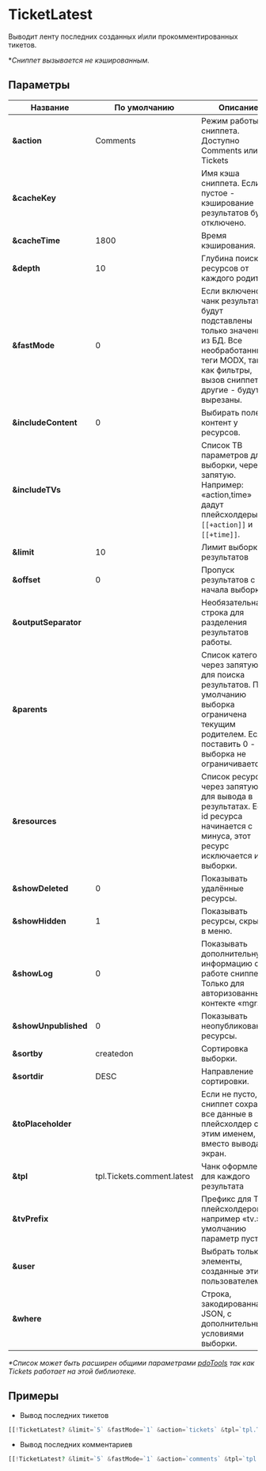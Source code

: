 # TicketLatest

Выводит ленту последних созданных и\\или прокомментированных тикетов.

**Сниппет вызывается не кэшированным.*

## Параметры

| Название             | По умолчанию               | Описание                                                                                                                                                               |
| -------------------- | -------------------------- | ---------------------------------------------------------------------------------------------------------------------------------------------------------------------- |
| **&action**          | Comments                   | Режим работы сниппета. Доступно Comments или Tickets                                                                                                                   |
| **&cacheKey**        |                            | Имя кэша сниппета. Если пустое - кэширование результатов будет отключено.                                                                                              |
| **&cacheTime**       | 1800                       | Время кэширования.                                                                                                                                                     |
| **&depth**           | 10                         | Глубина поиска ресурсов от каждого родителя.                                                                                                                           |
| **&fastMode**        | 0                          | Если включено - в чанк результата будут подставлены только значения из БД. Все необработанные теги MODX, такие как фильтры, вызов сниппетов и другие - будут вырезаны. |
| **&includeContent**  | 0                          | Выбирать поле контент у ресурсов.                                                                                                                                      |
| **&includeTVs**      |                            | Список ТВ параметров для выборки, через запятую. Например: «action,time» дадут плейсхолдеры `[[+action]]` и `[[+time]]`.                                               |
| **&limit**           | 10                         | Лимит выборки результатов                                                                                                                                              |
| **&offset**          | 0                          | Пропуск результатов с начала выборки                                                                                                                                   |
| **&outputSeparator** |                            | Необязательная строка для разделения результатов работы.                                                                                                               |
| **&parents**         |                            | Список категорий, через запятую, для поиска результатов. По умолчанию выборка ограничена текущим родителем. Если поставить 0 - выборка не ограничивается.              |
| **&resources**       |                            | Список ресурсов, через запятую, для вывода в результатах. Если id ресурса начинается с минуса, этот ресурс исключается из выборки.                                     |
| **&showDeleted**     | 0                          | Показывать удалённые ресурсы.                                                                                                                                          |
| **&showHidden**      | 1                          | Показывать ресурсы, скрытые в меню.                                                                                                                                    |
| **&showLog**         | 0                          | Показывать дополнительную информацию о работе сниппета. Только для авторизованных в контекте «mgr».                                                                    |
| **&showUnpublished** | 0                          | Показывать неопубликованные ресурсы.                                                                                                                                   |
| **&sortby**          | createdon                  | Сортировка выборки.                                                                                                                                                    |
| **&sortdir**         | DESC                       | Направление сортировки.                                                                                                                                                |
| **&toPlaceholder**   |                            | Если не пусто, сниппет сохранит все данные в плейсхолдер с этим именем, вместо вывода не экран.                                                                        |
| **&tpl**             | tpl.Tickets.comment.latest | Чанк оформления для каждого результата                                                                                                                                 |
| **&tvPrefix**        |                            | Префикс для ТВ плейсхолдеров, например «tv.». По умолчанию параметр пуст.                                                                                              |
| **&user**            |                            | Выбрать только элементы, созданные этим пользователем.                                                                                                                 |
| **&where**           |                            | Строка, закодированная в JSON, с дополнительными условиями выборки.                                                                                                    |

*\*Список может быть расширен общими параметрами [pdoTools][1] так как Tickets работает на этой библиотеке.*

## Примеры

* Вывод последних тикетов
  
```php
[[!TicketLatest? &limit=`5` &fastMode=`1` &action=`tickets` &tpl=`tpl.Tickets.ticket.latest`]]
```

* Вывод последних комментариев
  
```php
[[!TicketLatest? &limit=`5` &fastMode=`1` &action=`comments` &tpl=`tpl.Tickets.comment.latest`]]
```

[1]: /ru/01_Компоненты/01_pdoTools/04_Общие_параметры.md
